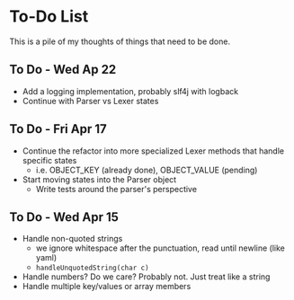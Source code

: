 # To-Do List

This is a pile of my thoughts of things that need to be done.

## To Do - Wed Ap 22
- Add a logging implementation, probably slf4j with logback
- Continue with Parser vs Lexer states

## To Do - Fri Apr 17
- Continue the refactor into more specialized Lexer methods that handle specific states
  - i.e. OBJECT_KEY (already done), OBJECT_VALUE (pending)
- Start moving states into the Parser object
  - Write tests around the parser's perspective

## To Do - Wed Apr 15
- Handle non-quoted strings
  - we ignore whitespace after the punctuation, read until newline (like yaml)
  - `handleUnquotedString(char c)`
- Handle numbers? Do we care? Probably not. Just treat like a string
- Handle multiple key/values or array members
